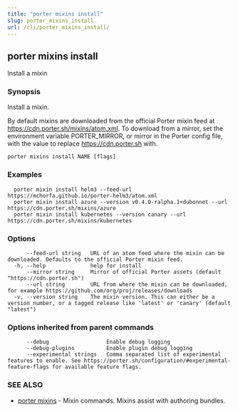 ```yaml
---
title: "porter mixins install"
slug: porter_mixins_install
url: /cli/porter_mixins_install/
---
```

## porter mixins install

Install a mixin

### Synopsis

Install a mixin.

By default mixins are downloaded from the official Porter mixin feed at https://cdn.porter.sh/mixins/atom.xml. To download from a mirror, set the environment variable PORTER_MIRROR, or mirror in the Porter config file, with the value to replace https://cdn.porter.sh with.

```
porter mixins install NAME [flags]
```

### Examples

```
  porter mixin install helm3 --feed-url https://mchorfa.github.io/porter-helm3/atom.xml
  porter mixin install azure --version v0.4.0-ralpha.1+dubonnet --url https://cdn.porter.sh/mixins/azure
  porter mixin install kubernetes --version canary --url https://cdn.porter.sh/mixins/kubernetes
```

### Options

```
      --feed-url string   URL of an atom feed where the mixin can be downloaded. Defaults to the official Porter mixin feed.
  -h, --help              help for install
      --mirror string     Mirror of official Porter assets (default "https://cdn.porter.sh")
      --url string        URL from where the mixin can be downloaded, for example https://github.com/org/proj/releases/downloads
  -v, --version string    The mixin version. This can either be a version number, or a tagged release like 'latest' or 'canary' (default "latest")
```

### Options inherited from parent commands

```
      --debug                  Enable debug logging
      --debug-plugins          Enable plugin debug logging
      --experimental strings   Comma separated list of experimental features to enable. See https://porter.sh/configuration/#experimental-feature-flags for available feature flags.
```

### SEE ALSO

* [porter mixins](/cli/porter_mixins/)	 - Mixin commands. Mixins assist with authoring bundles.

